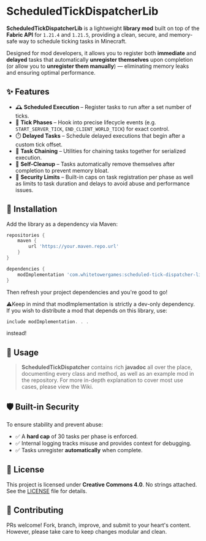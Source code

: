 # ScheduledTickDispatcherLib

**ScheduledTickDispatcherLib** is a lightweight **library mod** built on top of the **Fabric API** for `1.21.4` and `1.21.5`, providing a clean, secure, and memory-safe way to schedule ticking tasks in Minecraft.

Designed for mod developers, it allows you to register both **immediate** and **delayed** tasks that automatically **unregister themselves** upon completion (or allow you to **unregister them manually**) — eliminating memory leaks and ensuring optimal performance.

## ✨ Features

- 🕰️ **Scheduled Execution** – Register tasks to run after a set number of ticks.
- 🔁 **Tick Phases** – Hook into precise lifecycle events (e.g. `START_SERVER_TICK`, `END_CLIENT_WORLD_TICK`) for exact control.
- ⏱️ **Delayed Tasks** – Schedule delayed executions that begin after a custom tick offset.
- 🔗 **Task Chaining** – Utilities for chaining tasks together for serialized execution.
- 🧹 **Self-Cleanup** – Tasks automatically remove themselves after completion to prevent memory bloat.
- 🔐 **Security Limits** – Built-in caps on task registration per phase as well as limits to task duration and delays to avoid abuse and performance issues.

## 🔧 Installation

Add the library as a dependency via Maven:

```groovy
repositories {
    maven {
        url 'https://your.maven.repo.url'
    }
}

dependencies {
    modImplementation 'com.whitetowergames:scheduled-tick-dispatcher-lib:1.0.0'
}
```
Then refresh your project dependencies and you're good to go!

⚠️Keep in mind that modImplementation is strictly a dev-only dependency. If you wish to distribute a mod that depends on this library, use: 
```groovy 
include modImplementation. . .
``` 
instead!

## 🧠 Usage

> **ScheduledTickDispatcher** contains rich **javadoc** all over the place, documenting every class and method, as well as an example mod in the repository.
For more in-depth explanation to cover most use cases, please view the Wiki.

## 🛡️ Built-in Security

To ensure stability and prevent abuse:

- ✅ A **hard cap** of 30 tasks per phase is enforced.
- ✅ Internal logging tracks misuse and provides context for debugging.
- ✅ Tasks unregister **automatically** when complete.

## 📜 License

This project is licensed under **Creative Commons 4.0**. No strings attached. See the [LICENSE](LICENSE) file for details.

## 🤝 Contributing

PRs welcome! Fork, branch, improve, and submit to your heart's content. However, please take care to keep changes modular and clean.
